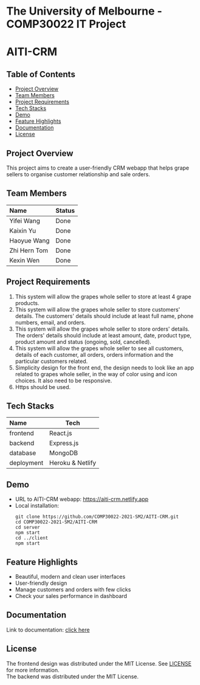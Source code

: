 # The University of Melbourne - COMP30022 IT Project
# AITI-CRM

## Table of Contents
  * [Project Overview](#project-overview)
  * [Team Members](#team-members)
  * [Project Requirements](#project-requirements)
  * [Tech Stacks](#tech-stacks)
  * [Demo](#demo)
  * [Feature Highlights](#feature-highlights)
  * [Documentation](#documentation)
  * [License](#license)

## Project Overview
This project aims to create a user-friendly CRM webapp that helps grape sellers to organise customer relationship and sale orders.

## Team Members

| Name         |   Status |
| :---         |   -----  |
| Yifei Wang   |   Done   |
| Kaixin Yu    |   Done   |
| Haoyue Wang  |   Done   |
| Zhi Hern Tom |   Done   |
| Kexin Wen    |   Done   |

## Project Requirements
1. This system will allow the grapes whole seller to store at least 4 grape products.<br />
2. This system will allow the grapes whole seller to store customers' details. The customers' details should include at least full name, phone numbers, email, and orders.<br />
3. This system will allow the grapes whole seller to store orders' details. The orders' details should include at least amount, date, product type, product amount and status (ongoing, sold, cancelled).<br />
4. This system will allow the grapes whole seller to see all customers, details of each customer, all orders,  orders information and the particular customers related.<br />
5. Simplicity design for the front end, the design needs to look like an app related to grapes whole seller, in the way of color using and icon choices. It also need to be responsive.<br />
6. Https should be used.

## Tech Stacks

| Name       |   Tech             |
| :---       |   -----            |
| frontend   |   React.js         |
| backend    |   Express.js       |
| database   |   MongoDB          |
| deployment |   Heroku & Netlify |

## Demo
- URL to AITI-CRM webapp: https://aiti-crm.netlify.app
- Local installation:
    ```
    git clone https://github.com/COMP30022-2021-SM2/AITI-CRM.git
    cd COMP30022-2021-SM2/AITI-CRM
    cd server
    npm start
    cd ../client
    npm start
    ```

## Feature Highlights
- Beautiful, modern and clean user interfaces
- User-friendly design
- Manage customers and orders with few clicks
- Check your sales performance in dashboard

## Documentation
Link to documentation: [click here](https://unimelbcloud.sharepoint.com/:o:/t/ITProject359/Et7eHCrn7k5PhQlJ5L_9NVQBE5y05-dyrEROxG0Vhsia3Q?e=w2vA8y)

## License
The frontend design was distributed under the MIT License. See [LICENSE](https://github.com/minimal-ui-kit/minimal.free/blob/main/LICENSE.md) for more information.<br />
The backend was distributed under the MIT License.
